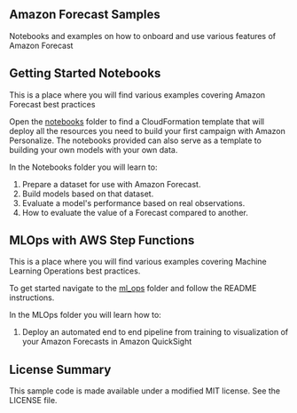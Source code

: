 ## Amazon Forecast Samples

Notebooks and examples on how to onboard and use various features of Amazon Forecast

## Getting Started Notebooks

This is a place where you will find various examples covering Amazon Forecast best practices

Open the [notebooks](notebooks/) folder to find a CloudFormation template that will deploy all the resources you need to build your first campaign with Amazon Personalize. The notebooks provided can also serve as a template to building your own models with your own data.

In the Notebooks folder you will learn to:

1. Prepare a dataset for use with Amazon Forecast.
2. Build models based on that dataset.
3. Evaluate a model's performance based on real observations.
4. How to evaluate the value of a Forecast compared to another.

## MLOps with AWS Step Functions

This is a place where you will find various examples covering Machine Learning Operations best practices.

To get started navigate to the [ml_ops](ml_ops/) folder and follow the README instructions.

In the MLOps folder you will learn how to:

1. Deploy an automated end to end pipeline from training to visualization of your Amazon Forecasts in Amazon QuickSight

## License Summary

This sample code is made available under a modified MIT license. See the LICENSE file.
